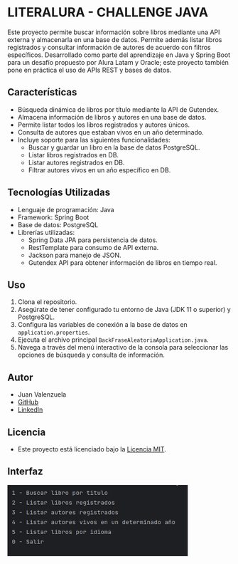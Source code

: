 # LITERALURA - CHALLENGE JAVA

Este proyecto permite buscar información sobre libros mediante una API externa y almacenarla en una base de datos. Permite además listar libros registrados y consultar información de autores de acuerdo con filtros específicos. Desarrollado como parte del aprendizaje en Java y Spring Boot para un desafío propuesto por Alura Latam y Oracle; este proyecto también pone en práctica el uso de APIs REST y bases de datos.

## Características

- Búsqueda dinámica de libros por título mediante la API de Gutendex.
- Almacena información de libros y autores en una base de datos.
- Permite listar todos los libros registrados y autores únicos.
- Consulta de autores que estaban vivos en un año determinado.
- Incluye soporte para las siguientes funcionalidades:
  - Buscar y guardar un libro en la base de datos PostgreSQL.
  - Listar libros registrados en DB.
  - Listar autores registrados en DB.
  - Filtrar autores vivos en un año específico en DB.

## Tecnologías Utilizadas

- Lenguaje de programación: Java
- Framework: Spring Boot
- Base de datos: PostgreSQL
- Librerías utilizadas:
  - Spring Data JPA para persistencia de datos.
  - RestTemplate para consumo de API externa.
  - Jackson para manejo de JSON.
  - Gutendex API para obtener información de libros en tiempo real.

## Uso

1. Clona el repositorio.
2. Asegúrate de tener configurado tu entorno de Java (JDK 11 o superior) y PostgreSQL.
3. Configura las variables de conexión a la base de datos en `application.properties`.
4. Ejecuta el archivo principal `BackFraseAleatoriaApplication.java`.
5. Navega a través del menú interactivo de la consola para seleccionar las opciones de búsqueda y consulta de información.

## Autor

- Juan Valenzuela
- [GitHub](https://github.com/Juan-Valenzuela3)
- [LinkedIn](https://www.linkedin.com/in/juan-valenzuela-camelo)

## Licencia

- Este proyecto está licenciado bajo la [Licencia MIT](./LICENSE).

## Interfaz

![Interfaz de consola del proyecto](./Interfaz-LiterAlura.png)
